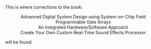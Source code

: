 This is where corrections to the book:
<p align="center">
Advanced Digital System Design using System-on-Chip Field Programmable Gate Arrays<br>
An Integrated Hardware/Software Approach<br>
Create Your Own Custom Real-Time Sound Effects Processor<br>
</p>
will be found.
